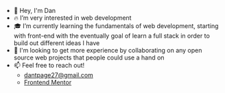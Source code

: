 - 🤘 Hey, I'm Dan
- 🔥 I’m very interested in web development
- 🎓 I’m currently learning the fundamentals of web development, starting with front-end with the eventually goal of learn a full stack in order to build out different ideas I have
- 🤝 I'm looking to get more experience by collaborating on any open source web projects that people could use a hand on
- 📫 Feel free to reach out! 
  - dantpage27@gmail.com
  - [Frontend Mentor](https://www.frontendmentor.io/profile/dtp27)

<!---
dtp27/dtp27 is a ✨ special ✨ repository because its `README.md` (this file) appears on your GitHub profile.
You can click the Preview link to take a look at your changes.
--->
